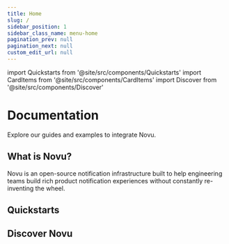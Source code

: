 ```yaml
---
title: Home
slug: /
sidebar_position: 1
sidebar_class_name: menu-home
pagination_prev: null
pagination_next: null
custom_edit_url: null
---
```


import Quickstarts from '@site/src/components/Quickstarts'
import CardItems from '@site/src/components/CardItems'
import Discover from '@site/src/components/Discover'

# Documentation

Explore our guides and examples to integrate Novu.

## What is Novu?

Novu is an open-source notification infrastructure built to help engineering teams build rich product notification experiences without constantly re-inventing the wheel.
<CardItems/>

## Quickstarts

<Quickstarts />

## Discover Novu

<Discover/>

